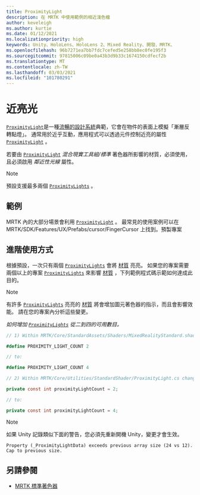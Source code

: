 ```yaml
---
title: ProximityLight
description: 在 MRTK 中使用範例的相近淺色檔
author: keveleigh
ms.author: kurtie
ms.date: 01/12/2021
ms.localizationpriority: high
keywords: Unity、HoloLens、HoloLens 2、Mixed Reality、開發、MRTK、
ms.openlocfilehash: 96b7271ea7bb7fdc7cefed5e258bb8ec0fe195f3
ms.sourcegitcommit: 97815006c09be0a43b3d9b33c1674150cdfecf2b
ms.translationtype: MT
ms.contentlocale: zh-TW
ms.lasthandoff: 03/03/2021
ms.locfileid: "101780291"
---
```

# <a name="proximity-light"></a>近亮光

[`ProximityLight`](xref:Microsoft.MixedReality.Toolkit.Utilities.ProximityLight)是一種[流暢的設計系統](https://www.microsoft.com/design/fluent/)典範，它會在物件的表面上模擬「漸層反轉點燈」。 通常用於近乎互動，應用程式可以透過元件控制近亮的屬性 [`ProximityLight`](xref:Microsoft.MixedReality.Toolkit.Utilities.ProximityLight) 。

若要由 [`ProximityLight`](xref:Microsoft.MixedReality.Toolkit.Utilities.ProximityLight) *混合現實工具組/標準* 著色器所影響的材質，必須使用，且必須啟用 *鄰近性光線* 屬性。

> [!NOTE]
> 預設支援最多兩個 [`ProximityLights`](xref:Microsoft.MixedReality.Toolkit.Utilities.ProximityLight) 。

## <a name="examples"></a>範例

MRTK 內的大部分場景會利用 [`ProximityLight`](xref:Microsoft.MixedReality.Toolkit.Utilities.ProximityLight) 。 最常見的使用案例可以在 MRTK/SDK/Features/UX/Prefabs/cursor/FingerCursor 上找到。預製專案

## <a name="advanced-usage"></a>進階使用方式

根據預設，一次只有兩個 [`ProximityLights`](xref:Microsoft.MixedReality.Toolkit.Utilities.ProximityLight) 會將 [材質](https://docs.unity3d.com/ScriptReference/Material.html) 亮亮。 如果您的專案需要兩個以上的專案 [`ProximityLights`](xref:Microsoft.MixedReality.Toolkit.Utilities.ProximityLight) 來影響 [材質](https://docs.unity3d.com/ScriptReference/Material.html) ，下列範例程式碼示範如何達成此目的。

> [!NOTE]
> 有許多 [`ProximityLights`](xref:Microsoft.MixedReality.Toolkit.Utilities.ProximityLight) 亮亮的 [材質](https://docs.unity3d.com/ScriptReference/Material.html) 將會增加圖元著色器的指示，而且會影響效能。 請在您的專案內分析這些變更。

*如何增加 [`ProximityLights`](xref:Microsoft.MixedReality.Toolkit.Utilities.ProximityLight) 從二到四的可用數目。*

```C#
// 1) Within MRTK/Core/StandardAssets/Shaders/MixedRealityStandard.shader change:

#define PROXIMITY_LIGHT_COUNT 2

// to:

#define PROXIMITY_LIGHT_COUNT 4

// 2) Within MRTK/Core/Utilities/StandardShader/ProximityLight.cs change:

private const int proximityLightCount = 2;

// to:

private const int proximityLightCount = 4;
```

> [!NOTE]
> 如果 Unity 記錄類似下面的警告，您必須先重新開機 Unity，變更才會生效。
>
>`Property (_ProximityLightData) exceeds previous array size (24 vs 12). Cap to previous size.`

## <a name="see-also"></a>另請參閱

* [MRTK 標準著色器](mrtk-standard-shader.md)
